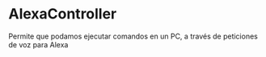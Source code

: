 # AlexaController
Permite que podamos ejecutar comandos en un PC, a través de peticiones de voz para Alexa
